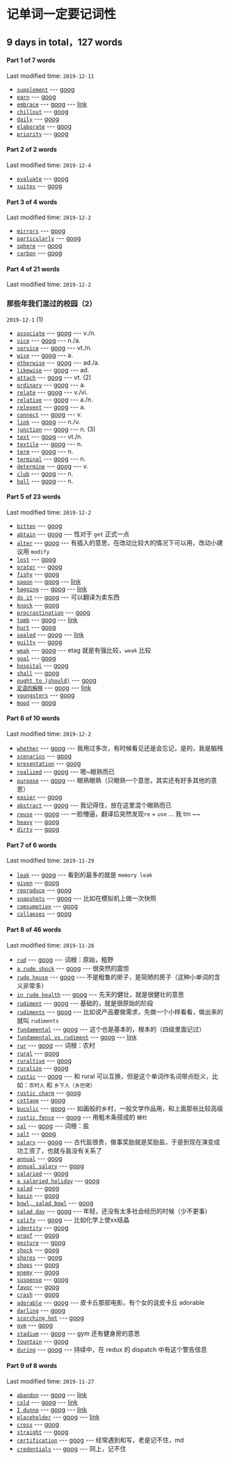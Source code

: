 # 记单词一定要记词性
## **9** days in total，**127** words

#### Part **1** of **7** words
Last modified time: `2019-12-11`
+ [`supplement`](http://translate.google.cn/translate_tts?ie=UTF-8&q=supplement&tl=en&total=1&idx=0&textlen=10&tk=970802.582726&client=webapp&prev=output) --- [goog](https://translate.google.cn/#view=home&op=translate&sl=en&tl=zh-CN&text=supplement)
+ [`earn`](http://translate.google.cn/translate_tts?ie=UTF-8&q=earn&tl=en&total=1&idx=0&textlen=4&tk=366234.238318&client=webapp&prev=output) --- [goog](https://translate.google.cn/#view=home&op=translate&sl=en&tl=zh-CN&text=earn)
+ [`embrace`](http://translate.google.cn/translate_tts?ie=UTF-8&q=embrace&tl=en&total=1&idx=0&textlen=7&tk=202138.336366&client=webapp&prev=output) --- [goog](https://translate.google.cn/#view=home&op=translate&sl=en&tl=zh-CN&text=embrace) --- [link](http://music.163.com/song?id=28131702&userid=517134882)
+ [`chillout`](http://translate.google.cn/translate_tts?ie=UTF-8&q=chillout&tl=en&total=1&idx=0&textlen=8&tk=659309.801561&client=webapp&prev=output) --- [goog](https://translate.google.cn/#view=home&op=translate&sl=en&tl=zh-CN&text=chillout)
+ [`daily`](http://translate.google.cn/translate_tts?ie=UTF-8&q=daily&tl=en&total=1&idx=0&textlen=5&tk=326085.183729&client=webapp&prev=output) --- [goog](https://translate.google.cn/#view=home&op=translate&sl=en&tl=zh-CN&text=daily)
+ [`elaborate`](http://translate.google.cn/translate_tts?ie=UTF-8&q=elaborate&tl=en&total=1&idx=0&textlen=9&tk=530863.929243&client=webapp&prev=output) --- [goog](https://translate.google.cn/#view=home&op=translate&sl=en&tl=zh-CN&text=elaborate)
+ [`priority`](http://translate.google.cn/translate_tts?ie=UTF-8&q=priority&tl=en&total=1&idx=0&textlen=8&tk=246763.391071&client=webapp&prev=output) --- [goog](https://translate.google.cn/#view=home&op=translate&sl=en&tl=zh-CN&text=priority)


#### Part **2** of **2** words
Last modified time: `2019-12-4`
+ [`evaluate`](http://translate.google.cn/translate_tts?ie=UTF-8&q=evaluate&tl=en&total=1&idx=0&textlen=8&tk=516940.120632&client=webapp&prev=output) --- [goog](https://translate.google.cn/#view=home&op=translate&sl=en&tl=zh-CN&text=evaluate)
+ [`suites`](http://translate.google.cn/translate_tts?ie=UTF-8&q=suites&tl=en&total=1&idx=0&textlen=6&tk=335352.207244&client=webapp&prev=output) --- [goog](https://translate.google.cn/#view=home&op=translate&sl=en&tl=zh-CN&text=suites)


#### Part **3** of **4** words
Last modified time: `2019-12-2`
+ [`mirrors`](http://translate.google.cn/translate_tts?ie=UTF-8&q=mirrors&tl=en&total=1&idx=0&textlen=7&tk=322762.186558&client=webapp&prev=output) --- [goog](https://translate.google.cn/#view=home&op=translate&sl=en&tl=zh-CN&text=mirrors)
+ [`particularly`](http://translate.google.cn/translate_tts?ie=UTF-8&q=particularly&tl=en&total=1&idx=0&textlen=12&tk=280926.163114&client=webapp&prev=output) --- [goog](https://translate.google.cn/#view=home&op=translate&sl=en&tl=zh-CN&text=particularly)
+ [`sphere`](http://translate.google.cn/translate_tts?ie=UTF-8&q=sphere&tl=en&total=1&idx=0&textlen=6&tk=299957.174017&client=webapp&prev=output) --- [goog](https://translate.google.cn/#view=home&op=translate&sl=en&tl=zh-CN&text=sphere)
+ [`carbon`](http://translate.google.cn/translate_tts?ie=UTF-8&q=carbon&tl=en&total=1&idx=0&textlen=6&tk=469851.73519&client=webapp&prev=output) --- [goog](https://translate.google.cn/#view=home&op=translate&sl=en&tl=zh-CN&text=carbon)


#### Part **4** of **21** words
Last modified time: `2019-12-2`
### 那些年我们混过的校园（2）
`2019-12-1`
(1)
+ [`associate`](http://translate.google.cn/translate_tts?ie=UTF-8&q=associate&tl=en&total=1&idx=0&textlen=9&tk=476003.96023&client=webapp&prev=output) --- [goog](https://translate.google.cn/#view=home&op=translate&sl=en&tl=zh-CN&text=associate) --- v./n.
+ [`vice`](http://translate.google.cn/translate_tts?ie=UTF-8&q=vice&tl=en&total=1&idx=0&textlen=4&tk=193646.311322&client=webapp&prev=output) --- [goog](https://translate.google.cn/#view=home&op=translate&sl=en&tl=zh-CN&text=vice) --- n./a.
+ [`service`](http://translate.google.cn/translate_tts?ie=UTF-8&q=service&tl=en&total=1&idx=0&textlen=7&tk=923251.532999&client=webapp&prev=output) --- [goog](https://translate.google.cn/#view=home&op=translate&sl=en&tl=zh-CN&text=service) --- vt./n.
+ [`wise`](http://translate.google.cn/translate_tts?ie=UTF-8&q=wise&tl=en&total=1&idx=0&textlen=4&tk=96914.478950&client=webapp&prev=output) --- [goog](https://translate.google.cn/#view=home&op=translate&sl=en&tl=zh-CN&text=wise) --- a.
+ [`otherwise`](http://translate.google.cn/translate_tts?ie=UTF-8&q=otherwise&tl=en&total=1&idx=0&textlen=9&tk=886498.766614&client=webapp&prev=output) --- [goog](https://translate.google.cn/#view=home&op=translate&sl=en&tl=zh-CN&text=otherwise) --- ad./a.
+ [`likewise`](http://translate.google.cn/translate_tts?ie=UTF-8&q=likewise&tl=en&total=1&idx=0&textlen=8&tk=130782.510634&client=webapp&prev=output) --- [goog](https://translate.google.cn/#view=home&op=translate&sl=en&tl=zh-CN&text=likewise) --- ad.
+ [`attach`](http://translate.google.cn/translate_tts?ie=UTF-8&q=attach&tl=en&total=1&idx=0&textlen=6&tk=723796.868128&client=webapp&prev=output) --- [goog](https://translate.google.cn/#view=home&op=translate&sl=en&tl=zh-CN&text=attach) --- vt.
(2)
+ [`ordinary`](http://translate.google.cn/translate_tts?ie=UTF-8&q=ordinary&tl=en&total=1&idx=0&textlen=8&tk=315221.195361&client=webapp&prev=output) --- [goog](https://translate.google.cn/#view=home&op=translate&sl=en&tl=zh-CN&text=ordinary) --- a.
+ [`relate`](http://translate.google.cn/translate_tts?ie=UTF-8&q=relate&tl=en&total=1&idx=0&textlen=6&tk=388739.252663&client=webapp&prev=output) --- [goog](https://translate.google.cn/#view=home&op=translate&sl=en&tl=zh-CN&text=relate) --- v./vi.
+ [`relative`](http://translate.google.cn/translate_tts?ie=UTF-8&q=relative&tl=en&total=1&idx=0&textlen=8&tk=499055.108827&client=webapp&prev=output) --- [goog](https://translate.google.cn/#view=home&op=translate&sl=en&tl=zh-CN&text=relative) --- a./n.
+ [`relevent`](http://translate.google.cn/translate_tts?ie=UTF-8&q=relevent&tl=en&total=1&idx=0&textlen=8&tk=910532.774320&client=webapp&prev=output) --- [goog](https://translate.google.cn/#view=home&op=translate&sl=en&tl=zh-CN&text=relevent) --- a.
+ [`connect`](http://translate.google.cn/translate_tts?ie=UTF-8&q=connect&tl=en&total=1&idx=0&textlen=7&tk=317780.191776&client=webapp&prev=output) --- [goog](https://translate.google.cn/#view=home&op=translate&sl=en&tl=zh-CN&text=connect) --- v.
+ [`link`](http://translate.google.cn/translate_tts?ie=UTF-8&q=link&tl=en&total=1&idx=0&textlen=4&tk=431130.41070&client=webapp&prev=output) --- [goog](https://translate.google.cn/#view=home&op=translate&sl=en&tl=zh-CN&text=link) --- n./v.
+ [`junction`](http://translate.google.cn/translate_tts?ie=UTF-8&q=junction&tl=en&total=1&idx=0&textlen=8&tk=668879.786619&client=webapp&prev=output) --- [goog](https://translate.google.cn/#view=home&op=translate&sl=en&tl=zh-CN&text=junction) --- n.
(3)
+ [`text`](http://translate.google.cn/translate_tts?ie=UTF-8&q=text&tl=en&total=1&idx=0&textlen=4&tk=24180.420352&client=webapp&prev=output) --- [goog](https://translate.google.cn/#view=home&op=translate&sl=en&tl=zh-CN&text=text) --- vt./n.
+ [`textile`](http://translate.google.cn/translate_tts?ie=UTF-8&q=textile&tl=en&total=1&idx=0&textlen=7&tk=201797.335921&client=webapp&prev=output) --- [goog](https://translate.google.cn/#view=home&op=translate&sl=en&tl=zh-CN&text=textile) --- n.
+ [`term`](http://translate.google.cn/translate_tts?ie=UTF-8&q=term&tl=en&total=1&idx=0&textlen=4&tk=757632.900084&client=webapp&prev=output) --- [goog](https://translate.google.cn/#view=home&op=translate&sl=en&tl=zh-CN&text=term) --- n.
+ [`terminal`](http://translate.google.cn/translate_tts?ie=UTF-8&q=terminal&tl=en&total=1&idx=0&textlen=8&tk=920135.540211&client=webapp&prev=output) --- [goog](https://translate.google.cn/#view=home&op=translate&sl=en&tl=zh-CN&text=terminal) --- n.
+ [`determine`](http://translate.google.cn/translate_tts?ie=UTF-8&q=determine&tl=en&total=1&idx=0&textlen=9&tk=195901.313673&client=webapp&prev=output) --- [goog](https://translate.google.cn/#view=home&op=translate&sl=en&tl=zh-CN&text=determine) --- v.
+ [`club`](http://translate.google.cn/translate_tts?ie=UTF-8&q=club&tl=en&total=1&idx=0&textlen=4&tk=192687.312539&client=webapp&prev=output) --- [goog](https://translate.google.cn/#view=home&op=translate&sl=en&tl=zh-CN&text=club) --- n.
+ [`hall`](http://translate.google.cn/translate_tts?ie=UTF-8&q=hall&tl=en&total=1&idx=0&textlen=4&tk=227970.347894&client=webapp&prev=output) --- [goog](https://translate.google.cn/#view=home&op=translate&sl=en&tl=zh-CN&text=hall) --- n.


#### Part **5** of **23** words
Last modified time: `2019-12-2`
+ [`bitten`](http://translate.google.cn/translate_tts?ie=UTF-8&q=bitten&tl=en&total=1&idx=0&textlen=6&tk=2943.409355&client=webapp&prev=output) --- [goog](https://translate.google.cn/#view=home&op=translate&sl=en&tl=zh-CN&text=bitten)
+ [`abtain`](http://translate.google.cn/translate_tts?ie=UTF-8&q=abtain&tl=en&total=1&idx=0&textlen=6&tk=560853.965281&client=webapp&prev=output) --- [goog](https://translate.google.cn/#view=home&op=translate&sl=en&tl=zh-CN&text=abtain) --- 性对于 `get` 正式一点
+ [`alter`](http://translate.google.cn/translate_tts?ie=UTF-8&q=alter&tl=en&total=1&idx=0&textlen=5&tk=169919.304075&client=webapp&prev=output) --- [goog](https://translate.google.cn/#view=home&op=translate&sl=en&tl=zh-CN&text=alter) --- 有插入的意思，在改动比较大的情况下可以用，改动小建议用 `modify`
+ [`lost`](http://translate.google.cn/translate_tts?ie=UTF-8&q=lost&tl=en&total=1&idx=0&textlen=4&tk=595467.991871&client=webapp&prev=output) --- [goog](https://translate.google.cn/#view=home&op=translate&sl=en&tl=zh-CN&text=lost)
+ [`orator`](http://translate.google.cn/translate_tts?ie=UTF-8&q=orator&tl=en&total=1&idx=0&textlen=6&tk=560371.964743&client=webapp&prev=output) --- [goog](https://translate.google.cn/#view=home&op=translate&sl=en&tl=zh-CN&text=orator)
+ [`fishy`](http://translate.google.cn/translate_tts?ie=UTF-8&q=fishy&tl=en&total=1&idx=0&textlen=5&tk=756153.900557&client=webapp&prev=output) --- [goog](https://translate.google.cn/#view=home&op=translate&sl=en&tl=zh-CN&text=fishy)
+ [`spoon`](http://translate.google.cn/translate_tts?ie=UTF-8&q=spoon&tl=en&total=1&idx=0&textlen=5&tk=238801.364709&client=webapp&prev=output) --- [goog](https://translate.google.cn/#view=home&op=translate&sl=en&tl=zh-CN&text=spoon) --- [link](https://www.bilibili.com/video/av49785893?from=search&seid=1520899953227073319)
+ [`hagging`](http://translate.google.cn/translate_tts?ie=UTF-8&q=hagging&tl=en&total=1&idx=0&textlen=7&tk=507935.128107&client=webapp&prev=output) --- [goog](https://translate.google.cn/#view=home&op=translate&sl=en&tl=zh-CN&text=hagging) --- [link](https://www.bilibili.com/video/av39234690/?spm_id_from=trigger_reload)
+ [`do it`](http://translate.google.cn/translate_tts?ie=UTF-8&q=do%20it&tl=en&total=1&idx=0&textlen=5&tk=383262.257386&client=webapp&prev=output) --- [goog](https://translate.google.cn/#view=home&op=translate&sl=en&tl=zh-CN&text=do%20it) --- 可以翻译为卖东西
+ [`knock`](http://translate.google.cn/translate_tts?ie=UTF-8&q=knock&tl=en&total=1&idx=0&textlen=5&tk=459142.79346&client=webapp&prev=output) --- [goog](https://translate.google.cn/#view=home&op=translate&sl=en&tl=zh-CN&text=knock)
+ [`procrastination`](http://translate.google.cn/translate_tts?ie=UTF-8&q=procrastination&tl=en&total=1&idx=0&textlen=15&tk=725403.861679&client=webapp&prev=output) --- [goog](https://translate.google.cn/#view=home&op=translate&sl=en&tl=zh-CN&text=procrastination)
+ [`tomb`](http://translate.google.cn/translate_tts?ie=UTF-8&q=tomb&tl=en&total=1&idx=0&textlen=4&tk=481570.93526&client=webapp&prev=output) --- [goog](https://translate.google.cn/#view=home&op=translate&sl=en&tl=zh-CN&text=tomb) --- [link](https://www.bilibili.com/video/av36015107/?spm_id_from=trigger_reload)
+ [`hurt`](http://translate.google.cn/translate_tts?ie=UTF-8&q=hurt&tl=en&total=1&idx=0&textlen=4&tk=744439.880515&client=webapp&prev=output) --- [goog](https://translate.google.cn/#view=home&op=translate&sl=en&tl=zh-CN&text=hurt)
+ [`sealed`](http://translate.google.cn/translate_tts?ie=UTF-8&q=sealed&tl=en&total=1&idx=0&textlen=6&tk=953767.571859&client=webapp&prev=output) --- [goog](https://translate.google.cn/#view=home&op=translate&sl=en&tl=zh-CN&text=sealed) --- [link](http://music.163.com/song?id=31301065&userid=517134882)
+ [`guilty`](http://translate.google.cn/translate_tts?ie=UTF-8&q=guilty&tl=en&total=1&idx=0&textlen=6&tk=645924.1044304&client=webapp&prev=output) --- [goog](https://translate.google.cn/#view=home&op=translate&sl=en&tl=zh-CN&text=guilty)
+ [`weak`](http://translate.google.cn/translate_tts?ie=UTF-8&q=weak&tl=en&total=1&idx=0&textlen=4&tk=119216.517572&client=webapp&prev=output) --- [goog](https://translate.google.cn/#view=home&op=translate&sl=en&tl=zh-CN&text=weak) --- etag 就是有强比较，`weak` 比较
+ [`goal`](http://translate.google.cn/translate_tts?ie=UTF-8&q=goal&tl=en&total=1&idx=0&textlen=4&tk=772184.916524&client=webapp&prev=output) --- [goog](https://translate.google.cn/#view=home&op=translate&sl=en&tl=zh-CN&text=goal)
+ [`hospital`](http://translate.google.cn/translate_tts?ie=UTF-8&q=hospital&tl=en&total=1&idx=0&textlen=8&tk=930996.524480&client=webapp&prev=output) --- [goog](https://translate.google.cn/#view=home&op=translate&sl=en&tl=zh-CN&text=hospital)
+ [`shall`](http://translate.google.cn/translate_tts?ie=UTF-8&q=shall&tl=en&total=1&idx=0&textlen=5&tk=205068.333176&client=webapp&prev=output) --- [goog](https://translate.google.cn/#view=home&op=translate&sl=en&tl=zh-CN&text=shall)
+ [`ought to (should)`](http://translate.google.cn/translate_tts?ie=UTF-8&q=ought%20to%20(should)&tl=en&total=1&idx=0&textlen=17&tk=323426.187158&client=webapp&prev=output) --- [goog](https://translate.google.cn/#view=home&op=translate&sl=en&tl=zh-CN&text=ought%20to%20(should))
+ [`定语的解释`](http://translate.google.cn/translate_tts?ie=UTF-8&q=%E5%AE%9A%E8%AF%AD%E7%9A%84%E8%A7%A3%E9%87%8A&tl=en&total=1&idx=0&textlen=5&tk=120595.516967&client=webapp&prev=output) --- [goog](https://translate.google.cn/#view=home&op=translate&sl=en&tl=zh-CN&text=%E5%AE%9A%E8%AF%AD%E7%9A%84%E8%A7%A3%E9%87%8A) --- [link](https://zhuanlan.zhihu.com/p/27459344)
+ [`youngsters`](http://translate.google.cn/translate_tts?ie=UTF-8&q=youngsters&tl=en&total=1&idx=0&textlen=10&tk=334448.208388&client=webapp&prev=output) --- [goog](https://translate.google.cn/#view=home&op=translate&sl=en&tl=zh-CN&text=youngsters)
+ [`mood`](http://translate.google.cn/translate_tts?ie=UTF-8&q=mood&tl=en&total=1&idx=0&textlen=4&tk=413217.31317&client=webapp&prev=output) --- [goog](https://translate.google.cn/#view=home&op=translate&sl=en&tl=zh-CN&text=mood)


#### Part **6** of **10** words
Last modified time: `2019-12-2`
+ [`whether`](http://translate.google.cn/translate_tts?ie=UTF-8&q=whether&tl=en&total=1&idx=0&textlen=7&tk=529771.925983&client=webapp&prev=output) --- [goog](https://translate.google.cn/#view=home&op=translate&sl=en&tl=zh-CN&text=whether) --- 我用过多次，有时候看见还是会忘记，是的，我是脑残
+ [`scenarios`](http://translate.google.cn/translate_tts?ie=UTF-8&q=scenarios&tl=en&total=1&idx=0&textlen=9&tk=524160.117748&client=webapp&prev=output) --- [goog](https://translate.google.cn/#view=home&op=translate&sl=en&tl=zh-CN&text=scenarios)
+ [`presentation`](http://translate.google.cn/translate_tts?ie=UTF-8&q=presentation&tl=en&total=1&idx=0&textlen=12&tk=396427.14591&client=webapp&prev=output) --- [goog](https://translate.google.cn/#view=home&op=translate&sl=en&tl=zh-CN&text=presentation)
+ [`realized`](http://translate.google.cn/translate_tts?ie=UTF-8&q=realized&tl=en&total=1&idx=0&textlen=8&tk=409059.2455&client=webapp&prev=output) --- [goog](https://translate.google.cn/#view=home&op=translate&sl=en&tl=zh-CN&text=realized) --- 嗯~眼熟而已
+ [`purpose`](http://translate.google.cn/translate_tts?ie=UTF-8&q=purpose&tl=en&total=1&idx=0&textlen=7&tk=864751.722331&client=webapp&prev=output) --- [goog](https://translate.google.cn/#view=home&op=translate&sl=en&tl=zh-CN&text=purpose) --- 眼熟眼熟（只眼熟一个意思，其实还有好多其他的意思）
+ [`easier`](http://translate.google.cn/translate_tts?ie=UTF-8&q=easier&tl=en&total=1&idx=0&textlen=6&tk=183452.325864&client=webapp&prev=output) --- [goog](https://translate.google.cn/#view=home&op=translate&sl=en&tl=zh-CN&text=easier)
+ [`abstract`](http://translate.google.cn/translate_tts?ie=UTF-8&q=abstract&tl=en&total=1&idx=0&textlen=8&tk=168115.304327&client=webapp&prev=output) --- [goog](https://translate.google.cn/#view=home&op=translate&sl=en&tl=zh-CN&text=abstract) --- 我记得住，放在这里混个眼熟而已
+ [`reuse`](http://translate.google.cn/translate_tts?ie=UTF-8&q=reuse&tl=en&total=1&idx=0&textlen=5&tk=950982.571058&client=webapp&prev=output) --- [goog](https://translate.google.cn/#view=home&op=translate&sl=en&tl=zh-CN&text=reuse) --- 一脸懵逼，翻译后突然发现`re` + `use` ... 我 tm ~~
+ [`heavy`](http://translate.google.cn/translate_tts?ie=UTF-8&q=heavy&tl=en&total=1&idx=0&textlen=5&tk=984050.604038&client=webapp&prev=output) --- [goog](https://translate.google.cn/#view=home&op=translate&sl=en&tl=zh-CN&text=heavy)
+ [`dirty`](http://translate.google.cn/translate_tts?ie=UTF-8&q=dirty&tl=en&total=1&idx=0&textlen=5&tk=437436.39112&client=webapp&prev=output) --- [goog](https://translate.google.cn/#view=home&op=translate&sl=en&tl=zh-CN&text=dirty)


#### Part **7** of **6** words
Last modified time: `2019-11-29`
+ [`leak`](http://translate.google.cn/translate_tts?ie=UTF-8&q=leak&tl=en&total=1&idx=0&textlen=4&tk=480371.90119&client=webapp&prev=output) --- [goog](https://translate.google.cn/#view=home&op=translate&sl=en&tl=zh-CN&text=leak) --- 看到的最多的就是 `memory leak`
+ [`given`](http://translate.google.cn/translate_tts?ie=UTF-8&q=given&tl=en&total=1&idx=0&textlen=5&tk=684061.803945&client=webapp&prev=output) --- [goog](https://translate.google.cn/#view=home&op=translate&sl=en&tl=zh-CN&text=given)
+ [`reproduce`](http://translate.google.cn/translate_tts?ie=UTF-8&q=reproduce&tl=en&total=1&idx=0&textlen=9&tk=162960.280804&client=webapp&prev=output) --- [goog](https://translate.google.cn/#view=home&op=translate&sl=en&tl=zh-CN&text=reproduce)
+ [`snapshots`](http://translate.google.cn/translate_tts?ie=UTF-8&q=snapshots&tl=en&total=1&idx=0&textlen=9&tk=479575.91427&client=webapp&prev=output) --- [goog](https://translate.google.cn/#view=home&op=translate&sl=en&tl=zh-CN&text=snapshots) --- 比如在模拟机上做一次快照
+ [`comsumption`](http://translate.google.cn/translate_tts?ie=UTF-8&q=comsumption&tl=en&total=1&idx=0&textlen=11&tk=352490.218270&client=webapp&prev=output) --- [goog](https://translate.google.cn/#view=home&op=translate&sl=en&tl=zh-CN&text=comsumption)
+ [`collapses`](http://translate.google.cn/translate_tts?ie=UTF-8&q=collapses&tl=en&total=1&idx=0&textlen=9&tk=276218.131726&client=webapp&prev=output) --- [goog](https://translate.google.cn/#view=home&op=translate&sl=en&tl=zh-CN&text=collapses)


#### Part **8** of **46** words
Last modified time: `2019-11-28`
+ [`rud`](http://translate.google.cn/translate_tts?ie=UTF-8&q=rud&tl=en&total=1&idx=0&textlen=3&tk=361225.243581&client=webapp&prev=output) --- [goog](https://translate.google.cn/#view=home&op=translate&sl=en&tl=zh-CN&text=rud) --- 词根：原始，粗野
+ [`a rude shock`](http://translate.google.cn/translate_tts?ie=UTF-8&q=a%20rude%20shock&tl=en&total=1&idx=0&textlen=12&tk=989249.601141&client=webapp&prev=output) --- [goog](https://translate.google.cn/#view=home&op=translate&sl=en&tl=zh-CN&text=a%20rude%20shock) --- 很突然的震惊
+ [`rude house`](http://translate.google.cn/translate_tts?ie=UTF-8&q=rude%20house&tl=en&total=1&idx=0&textlen=10&tk=635234.1017110&client=webapp&prev=output) --- [goog](https://translate.google.cn/#view=home&op=translate&sl=en&tl=zh-CN&text=rude%20house) --- 不是粗鲁的房子，是简陋的房子（这种小单词的含义非常多）
+ [`in rude health`](http://translate.google.cn/translate_tts?ie=UTF-8&q=in%20rude%20health&tl=en&total=1&idx=0&textlen=14&tk=120794.517038&client=webapp&prev=output) --- [goog](https://translate.google.cn/#view=home&op=translate&sl=en&tl=zh-CN&text=in%20rude%20health) --- 先天的健壮，就是很健壮的意思
+ [`rudiment`](http://translate.google.cn/translate_tts?ie=UTF-8&q=rudiment&tl=en&total=1&idx=0&textlen=8&tk=137072.271108&client=webapp&prev=output) --- [goog](https://translate.google.cn/#view=home&op=translate&sl=en&tl=zh-CN&text=rudiment) --- 基础的，就是很原始的阶段
+ [`rudiments`](http://translate.google.cn/translate_tts?ie=UTF-8&q=rudiments&tl=en&total=1&idx=0&textlen=9&tk=984071.602227&client=webapp&prev=output) --- [goog](https://translate.google.cn/#view=home&op=translate&sl=en&tl=zh-CN&text=rudiments) --- 比如说产品要做需求，先做一个小样看看，做出来的就叫 `rudiments`
+ [`fundamental`](http://translate.google.cn/translate_tts?ie=UTF-8&q=fundamental&tl=en&total=1&idx=0&textlen=11&tk=679547.813583&client=webapp&prev=output) --- [goog](https://translate.google.cn/#view=home&op=translate&sl=en&tl=zh-CN&text=fundamental) --- 这个也是基本的，根本的（四级里面记过）
+ [`fundamental vs rudiment`](http://translate.google.cn/translate_tts?ie=UTF-8&q=fundamental%20vs%20rudiment&tl=en&total=1&idx=0&textlen=23&tk=475031.68579&client=webapp&prev=output) --- [goog](https://translate.google.cn/#view=home&op=translate&sl=en&tl=zh-CN&text=fundamental%20vs%20rudiment) --- [link](https://ell.stackexchange.com/questions/163503/do-rudiment-fundamental-and-foundation-have-any-shades-of-meaning-when-t)
+ [`rur`](http://translate.google.cn/translate_tts?ie=UTF-8&q=rur&tl=en&total=1&idx=0&textlen=3&tk=693127.829427&client=webapp&prev=output) --- [goog](https://translate.google.cn/#view=home&op=translate&sl=en&tl=zh-CN&text=rur) --- 词根：农村
+ [`rural`](http://translate.google.cn/translate_tts?ie=UTF-8&q=rural&tl=en&total=1&idx=0&textlen=5&tk=554767.934779&client=webapp&prev=output) --- [goog](https://translate.google.cn/#view=home&op=translate&sl=en&tl=zh-CN&text=rural)
+ [`ruraltive`](http://translate.google.cn/translate_tts?ie=UTF-8&q=ruraltive&tl=en&total=1&idx=0&textlen=9&tk=296601.176877&client=webapp&prev=output) --- [goog](https://translate.google.cn/#view=home&op=translate&sl=en&tl=zh-CN&text=ruraltive)
+ [`ruralize`](http://translate.google.cn/translate_tts?ie=UTF-8&q=ruralize&tl=en&total=1&idx=0&textlen=8&tk=770915.915223&client=webapp&prev=output) --- [goog](https://translate.google.cn/#view=home&op=translate&sl=en&tl=zh-CN&text=ruralize)
+ [`rustic`](http://translate.google.cn/translate_tts?ie=UTF-8&q=rustic&tl=en&total=1&idx=0&textlen=6&tk=804501.684769&client=webapp&prev=output) --- [goog](https://translate.google.cn/#view=home&op=translate&sl=en&tl=zh-CN&text=rustic) --- 和 rural 可以互换，但是这个单词作名词带点贬义，比如：`农村人` 和 `乡下人（乡巴佬）`
+ [`rustic charm`](http://translate.google.cn/translate_tts?ie=UTF-8&q=rustic%20charm&tl=en&total=1&idx=0&textlen=12&tk=808156.680104&client=webapp&prev=output) --- [goog](https://translate.google.cn/#view=home&op=translate&sl=en&tl=zh-CN&text=rustic%20charm)
+ [`cottage`](http://translate.google.cn/translate_tts?ie=UTF-8&q=cottage&tl=en&total=1&idx=0&textlen=7&tk=192820.312640&client=webapp&prev=output) --- [goog](https://translate.google.cn/#view=home&op=translate&sl=en&tl=zh-CN&text=cottage)
+ [`bucolic`](http://translate.google.cn/translate_tts?ie=UTF-8&q=bucolic&tl=en&total=1&idx=0&textlen=7&tk=336390.202354&client=webapp&prev=output) --- [goog](https://translate.google.cn/#view=home&op=translate&sl=en&tl=zh-CN&text=bucolic) --- 如画般的乡村，一般文学作品用，和上面那些比较高级
+ [`rustic fence`](http://translate.google.cn/translate_tts?ie=UTF-8&q=rustic%20fence&tl=en&total=1&idx=0&textlen=12&tk=796172.660088&client=webapp&prev=output) --- [goog](https://translate.google.cn/#view=home&op=translate&sl=en&tl=zh-CN&text=rustic%20fence) --- 用粗木条搭成的 `栅栏`
+ [`sal`](http://translate.google.cn/translate_tts?ie=UTF-8&q=sal&tl=en&total=1&idx=0&textlen=3&tk=131220.275680&client=webapp&prev=output) --- [goog](https://translate.google.cn/#view=home&op=translate&sl=en&tl=zh-CN&text=sal) --- 词根：盐
+ [`salt`](http://translate.google.cn/translate_tts?ie=UTF-8&q=salt&tl=en&total=1&idx=0&textlen=4&tk=833035.688767&client=webapp&prev=output) --- [goog](https://translate.google.cn/#view=home&op=translate&sl=en&tl=zh-CN&text=salt)
+ [`salary`](http://translate.google.cn/translate_tts?ie=UTF-8&q=salary&tl=en&total=1&idx=0&textlen=6&tk=950096.543524&client=webapp&prev=output) --- [goog](https://translate.google.cn/#view=home&op=translate&sl=en&tl=zh-CN&text=salary) --- 古代盐很贵，做事奖励就是奖励盐，于是到现在演变成功工资了，也就与盐没有关系了
+ [`annual`](http://translate.google.cn/translate_tts?ie=UTF-8&q=annual&tl=en&total=1&idx=0&textlen=6&tk=643375.1041755&client=webapp&prev=output) --- [goog](https://translate.google.cn/#view=home&op=translate&sl=en&tl=zh-CN&text=annual)
+ [`annual salary`](http://translate.google.cn/translate_tts?ie=UTF-8&q=annual%20salary&tl=en&total=1&idx=0&textlen=13&tk=742457.876621&client=webapp&prev=output) --- [goog](https://translate.google.cn/#view=home&op=translate&sl=en&tl=zh-CN&text=annual%20salary)
+ [`salaried`](http://translate.google.cn/translate_tts?ie=UTF-8&q=salaried&tl=en&total=1&idx=0&textlen=8&tk=243922.363686&client=webapp&prev=output) --- [goog](https://translate.google.cn/#view=home&op=translate&sl=en&tl=zh-CN&text=salaried)
+ [`a salaried holiday`](http://translate.google.cn/translate_tts?ie=UTF-8&q=a%20salaried%20holiday&tl=en&total=1&idx=0&textlen=18&tk=132461.274713&client=webapp&prev=output) --- [goog](https://translate.google.cn/#view=home&op=translate&sl=en&tl=zh-CN&text=a%20salaried%20holiday)
+ [`salad`](http://translate.google.cn/translate_tts?ie=UTF-8&q=salad&tl=en&total=1&idx=0&textlen=5&tk=902188.782424&client=webapp&prev=output) --- [goog](https://translate.google.cn/#view=home&op=translate&sl=en&tl=zh-CN&text=salad)
+ [`basin`](http://translate.google.cn/translate_tts?ie=UTF-8&q=basin&tl=en&total=1&idx=0&textlen=5&tk=726873.860973&client=webapp&prev=output) --- [goog](https://translate.google.cn/#view=home&op=translate&sl=en&tl=zh-CN&text=basin)
+ [`bowl, salad bowl`](http://translate.google.cn/translate_tts?ie=UTF-8&q=bowl%2C%20salad%20bowl&tl=en&total=1&idx=0&textlen=16&tk=139858.267814&client=webapp&prev=output) --- [goog](https://translate.google.cn/#view=home&op=translate&sl=en&tl=zh-CN&text=bowl%2C%20salad%20bowl)
+ [`salad day`](http://translate.google.cn/translate_tts?ie=UTF-8&q=salad%20day&tl=en&total=1&idx=0&textlen=9&tk=645143.1043555&client=webapp&prev=output) --- [goog](https://translate.google.cn/#view=home&op=translate&sl=en&tl=zh-CN&text=salad%20day) --- 年轻，还没有太多社会经历的时候（少不更事）
+ [`salify`](http://translate.google.cn/translate_tts?ie=UTF-8&q=salify&tl=en&total=1&idx=0&textlen=6&tk=724926.867274&client=webapp&prev=output) --- [goog](https://translate.google.cn/#view=home&op=translate&sl=en&tl=zh-CN&text=salify) --- 比如化学上使xx结晶
+ [`identity`](http://translate.google.cn/translate_tts?ie=UTF-8&q=identity&tl=en&total=1&idx=0&textlen=8&tk=218179.352311&client=webapp&prev=output) --- [goog](https://translate.google.cn/#view=home&op=translate&sl=en&tl=zh-CN&text=identity)
+ [`proof`](http://translate.google.cn/translate_tts?ie=UTF-8&q=proof&tl=en&total=1&idx=0&textlen=5&tk=433321.43229&client=webapp&prev=output) --- [goog](https://translate.google.cn/#view=home&op=translate&sl=en&tl=zh-CN&text=proof)
+ [`gesture`](http://translate.google.cn/translate_tts?ie=UTF-8&q=gesture&tl=en&total=1&idx=0&textlen=7&tk=44541.432521&client=webapp&prev=output) --- [goog](https://translate.google.cn/#view=home&op=translate&sl=en&tl=zh-CN&text=gesture)
+ [`shock`](http://translate.google.cn/translate_tts?ie=UTF-8&q=shock&tl=en&total=1&idx=0&textlen=5&tk=350987.225151&client=webapp&prev=output) --- [goog](https://translate.google.cn/#view=home&op=translate&sl=en&tl=zh-CN&text=shock)
+ [`shores`](http://translate.google.cn/translate_tts?ie=UTF-8&q=shores&tl=en&total=1&idx=0&textlen=6&tk=991702.595362&client=webapp&prev=output) --- [goog](https://translate.google.cn/#view=home&op=translate&sl=en&tl=zh-CN&text=shores)
+ [`shoes`](http://translate.google.cn/translate_tts?ie=UTF-8&q=shoes&tl=en&total=1&idx=0&textlen=5&tk=23991.420291&client=webapp&prev=output) --- [goog](https://translate.google.cn/#view=home&op=translate&sl=en&tl=zh-CN&text=shoes)
+ [`enemy`](http://translate.google.cn/translate_tts?ie=UTF-8&q=enemy&tl=en&total=1&idx=0&textlen=5&tk=893306.759054&client=webapp&prev=output) --- [goog](https://translate.google.cn/#view=home&op=translate&sl=en&tl=zh-CN&text=enemy)
+ [`suspense`](http://translate.google.cn/translate_tts?ie=UTF-8&q=suspense&tl=en&total=1&idx=0&textlen=8&tk=36314.440750&client=webapp&prev=output) --- [goog](https://translate.google.cn/#view=home&op=translate&sl=en&tl=zh-CN&text=suspense)
+ [`favor`](http://translate.google.cn/translate_tts?ie=UTF-8&q=favor&tl=en&total=1&idx=0&textlen=5&tk=702171.819887&client=webapp&prev=output) --- [goog](https://translate.google.cn/#view=home&op=translate&sl=en&tl=zh-CN&text=favor)
+ [`crash`](http://translate.google.cn/translate_tts?ie=UTF-8&q=crash&tl=en&total=1&idx=0&textlen=5&tk=615078.1005266&client=webapp&prev=output) --- [goog](https://translate.google.cn/#view=home&op=translate&sl=en&tl=zh-CN&text=crash)
+ [`adorable`](http://translate.google.cn/translate_tts?ie=UTF-8&q=adorable&tl=en&total=1&idx=0&textlen=8&tk=487625.83133&client=webapp&prev=output) --- [goog](https://translate.google.cn/#view=home&op=translate&sl=en&tl=zh-CN&text=adorable) --- 皮卡丘那部电影，有个女的说皮卡丘 adorable
+ [`darling`](http://translate.google.cn/translate_tts?ie=UTF-8&q=darling&tl=en&total=1&idx=0&textlen=7&tk=824460.696568&client=webapp&prev=output) --- [goog](https://translate.google.cn/#view=home&op=translate&sl=en&tl=zh-CN&text=darling)
+ [`scorching hot`](http://translate.google.cn/translate_tts?ie=UTF-8&q=scorching%20hot&tl=en&total=1&idx=0&textlen=13&tk=95115.477183&client=webapp&prev=output) --- [goog](https://translate.google.cn/#view=home&op=translate&sl=en&tl=zh-CN&text=scorching%20hot)
+ [`gym`](http://translate.google.cn/translate_tts?ie=UTF-8&q=gym&tl=en&total=1&idx=0&textlen=3&tk=126489.514669&client=webapp&prev=output) --- [goog](https://translate.google.cn/#view=home&op=translate&sl=en&tl=zh-CN&text=gym)
+ [`stadium`](http://translate.google.cn/translate_tts?ie=UTF-8&q=stadium&tl=en&total=1&idx=0&textlen=7&tk=60382.450474&client=webapp&prev=output) --- [goog](https://translate.google.cn/#view=home&op=translate&sl=en&tl=zh-CN&text=stadium) --- gym 还有健身房的意思
+ [`fountain`](http://translate.google.cn/translate_tts?ie=UTF-8&q=fountain&tl=en&total=1&idx=0&textlen=8&tk=806974.681034&client=webapp&prev=output) --- [goog](https://translate.google.cn/#view=home&op=translate&sl=en&tl=zh-CN&text=fountain)
+ [`during`](http://translate.google.cn/translate_tts?ie=UTF-8&q=during&tl=en&total=1&idx=0&textlen=6&tk=414310.26130&client=webapp&prev=output) --- [goog](https://translate.google.cn/#view=home&op=translate&sl=en&tl=zh-CN&text=during) --- 持续中，在 redux 的 dispatch 中有这个警告信息


#### Part **9** of **8** words
Last modified time: `2019-11-27`
+ [`abandon`](http://translate.google.cn/translate_tts?ie=UTF-8&q=abandon&tl=en&total=1&idx=0&textlen=7&tk=769524.887168&client=webapp&prev=output) --- [goog](https://translate.google.cn/#view=home&op=translate&sl=en&tl=zh-CN&text=abandon) --- [link](https://www.zhihu.com/question/266147523/answer/307704848)
+ [`cold`](http://translate.google.cn/translate_tts?ie=UTF-8&q=cold&tl=en&total=1&idx=0&textlen=4&tk=267148.141304&client=webapp&prev=output) --- [goog](https://translate.google.cn/#view=home&op=translate&sl=en&tl=zh-CN&text=cold) --- [link](https://music.163.com/#/song?id=489199838&userid=517134882)
+ [`I dunno`](http://translate.google.cn/translate_tts?ie=UTF-8&q=I%20dunno&tl=en&total=1&idx=0&textlen=7&tk=337938.203878&client=webapp&prev=output) --- [goog](https://translate.google.cn/#view=home&op=translate&sl=en&tl=zh-CN&text=I%20dunno) --- [link](http://www.sohu.com/a/279582670_298579)
+ [`placeholder`](http://translate.google.cn/translate_tts?ie=UTF-8&q=placeholder&tl=en&total=1&idx=0&textlen=11&tk=858799.732891&client=webapp&prev=output) --- [goog](https://translate.google.cn/#view=home&op=translate&sl=en&tl=zh-CN&text=placeholder) --- [link](https://developer.mozilla.org/zh-CN/docs/Web/CSS/::placeholder)
+ [`cross`](http://translate.google.cn/translate_tts?ie=UTF-8&q=cross&tl=en&total=1&idx=0&textlen=5&tk=249321.391581&client=webapp&prev=output) --- [goog](https://translate.google.cn/#view=home&op=translate&sl=en&tl=zh-CN&text=cross)
+ [`straight`](http://translate.google.cn/translate_tts?ie=UTF-8&q=straight&tl=en&total=1&idx=0&textlen=8&tk=745628.873704&client=webapp&prev=output) --- [goog](https://translate.google.cn/#view=home&op=translate&sl=en&tl=zh-CN&text=straight)
+ [`certification`](http://translate.google.cn/translate_tts?ie=UTF-8&q=certification&tl=en&total=1&idx=0&textlen=13&tk=840051.713991&client=webapp&prev=output) --- [goog](https://translate.google.cn/#view=home&op=translate&sl=en&tl=zh-CN&text=certification) --- 经常遇到和写，老是记不住，md
+ [`credentials`](http://translate.google.cn/translate_tts?ie=UTF-8&q=credentials&tl=en&total=1&idx=0&textlen=11&tk=612988.1011208&client=webapp&prev=output) --- [goog](https://translate.google.cn/#view=home&op=translate&sl=en&tl=zh-CN&text=credentials) --- 同上，记不住



